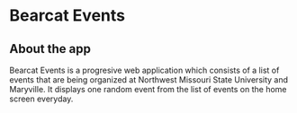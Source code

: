 # Bearcat Events
## About the app
Bearcat Events is a progresive web application which consists of a list of events that are being organized at Northwest Missouri State University and Maryville. It displays one random event from the list of events on the home screen everyday.
